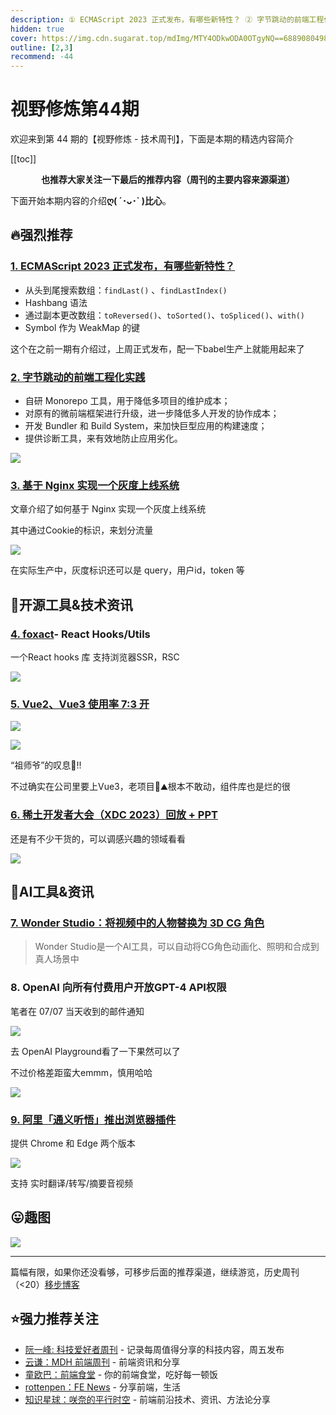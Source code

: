 ```yaml
---
description: ① ECMAScript 2023 正式发布，有哪些新特性？ ② 字节跳动的前端工程化实践 ③ 基于 Nginx 实现一个灰度上线系统 ④ foxact- React Hooks/Utils ⑤ Vue2、Vue3 使用率 7:3 开 ⑥ 稀土开发者大会（XDC 2023）回放 + PPT ⑦ Wonder Studio：将视频中的人物替换为 3D CG 角色 ⑧ OpenAI 向所有付费用户开放GPT-4 API权限 ⑨ 阿里「通义听悟」推出浏览器插件
hidden: true
cover: https://img.cdn.sugarat.top/mdImg/MTY4ODkwODA0OTgyNQ==688908049825
outline: [2,3]
recommend: -44
---
```


# 视野修炼第44期

欢迎来到第 44 期的【视野修炼 - 技术周刊】，下面是本期的精选内容简介

[[toc]]

<center>

**​也推荐大家关注一下最后的推荐内容（周刊的主要内容来源渠道）**
</center>

下面开始本期内容的介绍**ღ( ´･ᴗ･` )比心**。
## 🔥强烈推荐
### [1. ECMAScript 2023 正式发布，有哪些新特性？](https://mp.weixin.qq.com/s/5WWk553PPNzeekHQSRHn5w)
* 从头到尾搜索数组：`findLast()` 、`findLastIndex()`
* Hashbang 语法
* 通过副本更改数组：`toReversed()`、`toSorted()`、`toSpliced()`、`with()`
* Symbol 作为 WeakMap 的键

这个在之前一期有介绍过，上周正式发布，配一下babel生产上就能用起来了

### [2. 字节跳动的前端工程化实践](https://zhuanlan.zhihu.com/p/640021617)
* 自研 Monorepo 工具，用于降低多项目的维护成本；
* 对原有的微前端框架进行升级，进一步降低多人开发的协作成本；
* 开发 Bundler 和 Build System，来加快巨型应用的构建速度；
* 提供诊断工具，来有效地防止应用劣化。

![](https://img.cdn.sugarat.top/mdImg/MTY4ODkwNTM3NzI5MA==688905377290)

### [3. 基于 Nginx 实现一个灰度上线系统](https://mp.weixin.qq.com/s/36g51pc-qeO3GDfywiHjMQ)

文章介绍了如何基于 Nginx 实现一个灰度上线系统

其中通过Cookie的标识，来划分流量

![](https://img.cdn.sugarat.top/mdImg/MTY4ODkwODcyMTA2Mw==688908721063)

在实际生产中，灰度标识还可以是 query，用户id，token 等

## 🔧开源工具&技术资讯
### [4. foxact](https://foxact.skk.moe/)- React Hooks/Utils

一个React hooks 库 支持浏览器SSR，RSC

![](https://img.cdn.sugarat.top/mdImg/MTY4ODkwNTY2MjQ5NQ==688905662495)

### [5. Vue2、Vue3 使用率 7:3 开](https://twitter.com/FarSideOfMoonvy/status/1676046421894791168)

![](https://img.cdn.sugarat.top/mdImg/MTY4ODkwNTczMTY2NQ==688905731665)

![](https://img.cdn.sugarat.top/mdImg/MTY4ODkwNTc0OTg3NQ==688905749875)

“祖师爷”的叹息💨!!

不过确实在公司里要上Vue3，老项目💩⛰根本不敢动，组件库也是烂的很

### [6. 稀土开发者大会（XDC 2023）回放 + PPT](https://mp.weixin.qq.com/s/fXPM1VfHdlgF16pVO7lSpw)
还是有不少干货的，可以调感兴趣的领域看看

![](https://img.cdn.sugarat.top/mdImg/MTY4ODkwODI5NzcwNA==688908297704)


## 🤖AI工具&资讯
### [7. Wonder Studio：将视频中的人物替换为 3D CG 角色](https://wonderdynamics.com/)

>Wonder Studio是一个AI工具，可以自动将CG角色动画化、照明和合成到真人场景中

### 8. OpenAI 向所有付费用户开放GPT-4 API权限
笔者在 07/07 当天收到的邮件通知

![](https://img.cdn.sugarat.top/mdImg/MTY4ODkwNjAxMjM2MQ==688906012361)

去 OpenAI Playground看了一下果然可以了

不过价格差距蛮大emmm，慎用哈哈

![](https://img.cdn.sugarat.top/mdImg/MTY4ODkwNjIxNjc4Mg==688906216782)


### [9. 阿里「通义听悟」推出浏览器插件](https://tingwu.aliyun.com/helpcenter/9ba338)

提供 Chrome 和 Edge 两个版本

![](https://img.cdn.sugarat.top/mdImg/MTY4ODkxMDY1OTY1Nw==688910659657)

支持 实时翻译/转写/摘要音视频 

## 😛趣图

![](https://img.cdn.sugarat.top/mdImg/MTY4ODkwODA0OTgyNQ==688908049825)

---

篇幅有限，如果你还没看够，可移步后面的推荐渠道，继续游览，历史周刊（<20）[移步博客](https://sugarat.top/weekly/index.html)

## ⭐️强力推荐关注
* [阮一峰: 科技爱好者周刊](https://www.ruanyifeng.com/blog/archives.html) - 记录每周值得分享的科技内容，周五发布
* [云谦：MDH 前端周刊](https://www.yuque.com/chencheng/mdh-weekly) - 前端资讯和分享
* [童欧巴：前端食堂](https://github.com/Geekhyt/weekly) - 你的前端食堂，吃好每一顿饭
* [rottenpen：FE News](https://rottenpen.zhubai.love/) - 分享前端，生活
* [知识星球：咲奈的平行时空](https://wx.zsxq.com/dweb2/index/group/15552285284822) - 前端前沿技术、资讯、方法论分享
